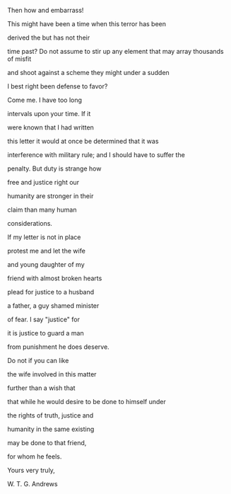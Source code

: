 Then how and embarrass!

This might have been a time when this terror has been

derived the but has not their

time past? Do not assume
to stir up any element that
may array thousands of misfit

and shoot against a scheme
they might under a sudden

I best right been defense to favor?

Come me. I have too long

intervals upon your time. If it

were known that I had written

this letter it would at once
be determined that it was

interference with military rule; and
I should have to suffer the

penalty. But duty is strange how

free and justice right our

humanity are stronger in their

claim than many human

considerations.

If my letter is not in place

protest me and let the wife

and young daughter of my

friend with almost broken hearts

plead for justice to a husband

a father, a guy shamed minister

of fear. I say "justice" for

it is justice to guard a man

from punishment he does deserve.

Do not if you can like

the wife involved in this matter

further than a wish that

that while he would desire
to be done to himself under

the rights of truth, justice and

humanity in the same existing

may be done to that friend,

for whom he feels.

Yours very truly,

W. T. G. Andrews